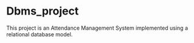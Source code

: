 # Dbms_project
This project is an Attendance Management System implemented using a relational database model.
